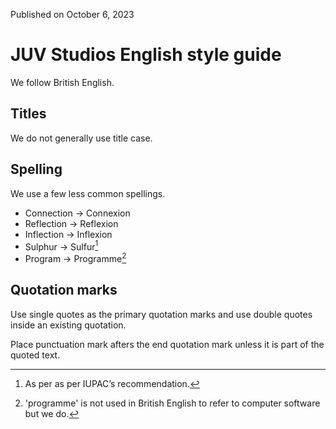 Published on October 6, 2023# JUV Studios English style guideWe follow British English.## TitlesWe do not generally use title case.## SpellingWe use a few less common spellings.- Connection -> Connexion- Reflection -> Reflexion- Inflection -> Inflexion- Sulphur -> Sulfur[^1]- Program -> Programme[^2]## Quotation marksUse single quotes as the primary quotation marks and use double quotes inside an existing quotation.Place punctuation mark afters the end quotation mark unless it is part of the quoted text.[^1]: As per as per IUPAC’s recommendation.[^2]: 'programme' is not used in British English to refer to computer software but we do.
